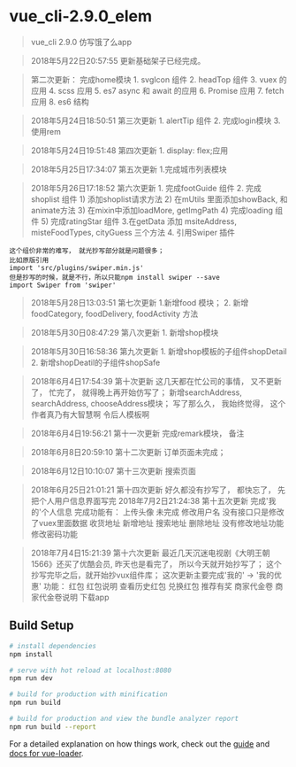 # vue_cli-2.9.0_elem

> vue_cli 2.9.0 仿写饿了么app

> 2018年5月22日20:57:55 更新基础架子已经完成。

> 第二次更新： 完成home模块
    1. svgIcon 组件
    2. headTop 组件
    3. vuex 的应用
    4. scss 应用
    5. es7 async 和 await 的应用
    6. Promise 应用
    7. fetch 应用
    8. es6 结构


> 2018年5月24日18:50:51 第三次更新
    1. alertTip 组件
    2. 完成login模块
    3. 使用rem

> 2018年5月24日19:51:48 第四次更新
    1. display: flex;应用

> 2018年5月25日17:34:07 第五次更新
    1.完成城市列表模块

> 2018年5月26日17:18:52 第六次更新
    1. 完成footGuide 组件
    2. 完成shoplist 组件
        1) 添加shoplist请求方法
        2) 在mUtils 里面添加showBack, 和animate方法
        3) 在mixin中添加loadMore, getImgPath
        4) 完成loading 组件
        5) 完成ratingStar 组件
    3.在getData 添加 msiteAddress, misteFoodTypes, cityGuess 三个方法
    4. 引用Swiper 插件

    这个组价非常的难写， 就光抄写部分就是问题很多；
    比如原版引用
    import 'src/plugins/swiper.min.js'
    但是抄写的时候，就是不行，所以只能npm install swiper --save
    import Swiper from 'swiper'

> 2018年5月28日13:03:51 第七次更新
    1.新增food 模块；
    2. 新增 foodCategory, foodDelivery, foodActivity  方法

> 2018年5月30日08:47:29 第八次更新
    1. 新增shop模块

> 2018年5月30日16:58:36 第九次更新
    1. 新增shop模板的子组件shopDetail
    2. 新增shopDeatil的子组件shopSafe


> 2018年6月4日17:54:39 第十次更新
    这几天都在忙公司的事情， 又不更新了， 忙完了， 就得晚上再开始仿写了；
    新增searchAddress, searchAddress, chooseAddress模块；
    写了那么久， 我始终觉得， 这个作者真乃有大智慧啊
    令后人模板啊

> 2018年6月4日19:56:21 第十一次更新
    完成remark模块， 备注

> 2018年6月8日20:59:10 第十二次更新
    订单页面未完成；

> 2018年6月12日10:10:07 第十三次更新
    搜索页面

> 2018年6月25日21:01:21 第十四次更新
    好久都没有抄写了， 都快忘了， 先把个人用户信息界面写完
> 2018年7月2日21:24:38 第十五次更新
    完成'我的'个人信息
    完成功能有：
    上传头像 未完成
    修改用户名   没有接口只是修改了vuex里面数据
    收货地址   新增地址 搜索地址 删除地址 没有修改地址功能
    修改密码功能

> 2018年7月4日15:21:39 第十六次更新
    最近几天沉迷电视剧《大明王朝1566》还买了优酷会员, 昨天也是看完了， 所以今天就开始抄写了；
    这个抄写完毕之后，就开始抄vux组件库；
    这次更新主要完成'我的' -> '我的优惠'
    功能：  红包
            红包说明
            查看历史红包
            兑换红包
            推荐有奖
            商家代金卷
            商家代金卷说明
            下载app
## Build Setup

``` bash
# install dependencies
npm install

# serve with hot reload at localhost:8080
npm run dev

# build for production with minification
npm run build

# build for production and view the bundle analyzer report
npm run build --report
```

For a detailed explanation on how things work, check out the [guide](http://vuejs-templates.github.io/webpack/) and [docs for vue-loader](http://vuejs.github.io/vue-loader).
